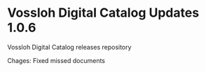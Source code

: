 # Vossloh Digital Catalog Updates 1.0.6
Vossloh Digital Catalog releases repository

Chages:
Fixed missed documents
